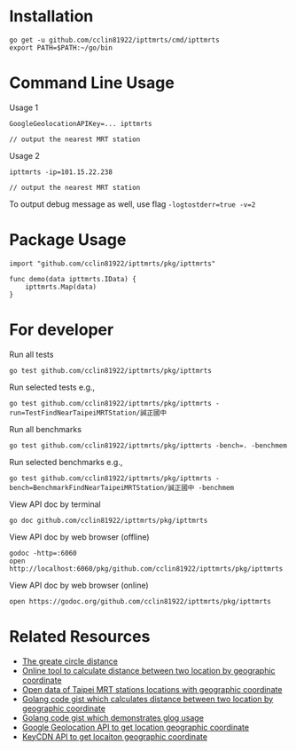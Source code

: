 # Installation

```
go get -u github.com/cclin81922/ipttmrts/cmd/ipttmrts
export PATH=$PATH:~/go/bin
```

# Command Line Usage

Usage 1

```
GoogleGeolocationAPIKey=... ipttmrts

// output the nearest MRT station
``` 

Usage 2

```
ipttmrts -ip=101.15.22.238

// output the nearest MRT station
```

To output debug message as well, use flag `-logtostderr=true -v=2`

# Package Usage

```
import "github.com/cclin81922/ipttmrts/pkg/ipttmrts"

func demo(data ipttmrts.IData) {
    ipttmrts.Map(data)
}
```

# For developer

Run all tests

```
go test github.com/cclin81922/ipttmrts/pkg/ipttmrts
```

Run selected tests e.g.,

```
go test github.com/cclin81922/ipttmrts/pkg/ipttmrts -run=TestFindNearTaipeiMRTStation/誠正國中
```

Run all benchmarks

```
go test github.com/cclin81922/ipttmrts/pkg/ipttmrts -bench=. -benchmem
```

Run selected benchmarks e.g.,

```
go test github.com/cclin81922/ipttmrts/pkg/ipttmrts -bench=BenchmarkFindNearTaipeiMRTStation/誠正國中 -benchmem
```

View API doc by terminal

```
go doc github.com/cclin81922/ipttmrts/pkg/ipttmrts
```

View API doc by web browser (offline)

```
godoc -http=:6060
open http://localhost:6060/pkg/github.com/cclin81922/ipttmrts/pkg/ipttmrts
```

View API doc by web browser (online)

```
open https://godoc.org/github.com/cclin81922/ipttmrts/pkg/ipttmrts
```

# Related Resources

* [The greate circle distance](http://wywu.pixnet.net/blog/post/26533759-%E7%B6%93%E7%B7%AF%E5%BA%A6%E8%A8%88%E7%AE%97%E8%B7%9D%E9%9B%A2%E5%85%AC%E5%BC%8F)
* [Online tool to calculate distance between two location by geographic coordinate](http://www.storyday.com/wp-content/uploads/2008/09/latlung_dis.html)
* [Open data of Taipei MRT stations locations with geographic coordinate](https://fusiontables.google.com/DataSource?docid=1QL2wqpruEvkPKhfb14Md9JMBzQIcKFFJ8wfAmORu#card:id=2)
* [Golang code gist which calculates distance between two location by geographic coordinate](https://blog.csdn.net/u013421629/article/details/72722714)
* [Golang code gist which demonstrates glog usage](https://gist.github.com/heatxsink/7221ebe499b0767d4784)
* [Google Geolocation API to get location geographic coordinate](https://developers.google.com/maps/documentation/geolocation/intro)
* [KeyCDN API to get locaiton geographic coordinate](https://tools.keycdn.com/geo)
